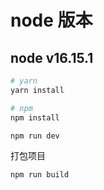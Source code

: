 # node 版本
## node v16.15.1
```bash
# yarn
yarn install

# npm
npm install
```

```bash
npm run dev
```

打包项目
```bash
npm run build
```